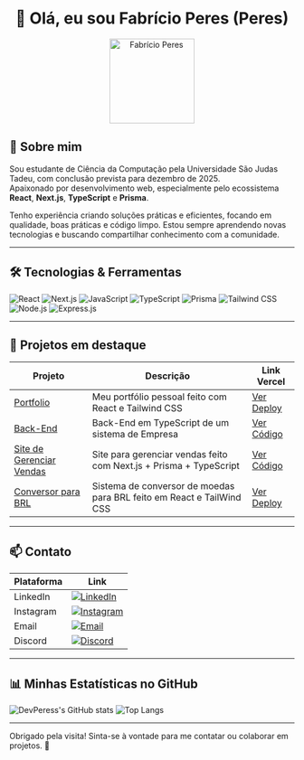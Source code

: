 <h1 align="center">👋 Olá, eu sou Fabrício Peres (Peres)</h1>

<div align="center">
  <a href="https://github.com/DevPeress">
    <img height="150" src="https://avatars.githubusercontent.com/u/128615061?v=4" alt="Fabrício Peres" />
  </a>
</div>

## 🚀 Sobre mim

Sou estudante de Ciência da Computação pela Universidade São Judas Tadeu, com conclusão prevista para dezembro de 2025.  
Apaixonado por desenvolvimento web, especialmente pelo ecossistema **React**, **Next.js**, **TypeScript** e **Prisma**.  

Tenho experiência criando soluções práticas e eficientes, focando em qualidade, boas práticas e código limpo. Estou sempre aprendendo novas tecnologias e buscando compartilhar conhecimento com a comunidade.

---

## 🛠 Tecnologias & Ferramentas

<div>
  <img alt="React" src="https://img.shields.io/badge/-React-20232A?style=for-the-badge&logo=react&logoColor=61DAFB" />
  <img alt="Next.js" src="https://img.shields.io/badge/-Next.js-000000?style=for-the-badge&logo=next.js&logoColor=white" />
  <img alt="JavaScript" src="https://img.shields.io/badge/-JavaScript-3178C6?style=for-the-badge&logo=typescript&logoColor=white" />
  <img alt="TypeScript" src="https://img.shields.io/badge/-TypeScript-3178C6?style=for-the-badge&logo=typescript&logoColor=white" />
  <img alt="Prisma" src="https://img.shields.io/badge/-Prisma-2D3748?style=for-the-badge&logo=prisma&logoColor=white" />
  <img alt="Tailwind CSS" src="https://img.shields.io/badge/-Tailwind_CSS-06B6D4?style=for-the-badge&logo=tailwind-css&logoColor=white" />
  <img alt="Node.js" src="https://img.shields.io/badge/-Node.js-339933?style=for-the-badge&logo=node.js&logoColor=white" />
  <img alt="Express.js" src="https://img.shields.io/badge/express.js-%23404d59.svg?style=for-the-badge&logo=express&logoColor=%2361DAFB" />
</div>

---

## 📂 Projetos em destaque

| Projeto                            | Descrição                                      | Link Vercel                              |
|----------------------------------|------------------------------------------------|----------------------------------------|
| [Portfolio](https://github.com/DevPeress/portfolio) | Meu portfólio pessoal feito com React e Tailwind CSS | [Ver Deploy](https://portfolio-peres-seven.vercel.app) |
| [Back-End](https://github.com/DevPeress/Empresa) | Back-End em TypeScript de um sistema de Empresa | [Ver Código](https://github.com/DevPeress/Empresa) |
| [Site de Gerenciar Vendas](https://github.com/DevPeress/Site-de-Gerenciamento-de-Vendas) | Site para gerenciar vendas feito com Next.js + Prisma + TypeScript | [Ver Código](https://github.com/DevPeress/Site-de-Gerenciamento-de-Vendas) |
| [Conversor para BRL](https://github.com/DevPeress/conversor-de-moedas) | Sistema de conversor de moedas para BRL feito em React e TailWind CSS | [Ver Deploy](https://conversor-de-moedas-indol.vercel.app) |

---

## 📫 Contato

| Plataforma          | Link                                    |
|---------------------|-----------------------------------------|
| LinkedIn            | [![LinkedIn](https://img.shields.io/badge/-LinkedIn-0A66C2?style=for-the-badge&logo=linkedin&logoColor=white)](https://www.linkedin.com/in/devperes) |
| Instagram           | [![Instagram](https://img.shields.io/badge/-Instagram-E4405F?style=for-the-badge&logo=instagram&logoColor=white)](https://www.instagram.com/fah.peres) |
| Email               | [![Email](https://img.shields.io/badge/-Email-D14836?style=for-the-badge&logo=gmail&logoColor=white)](mailto:fabricioperesdsantos@gmail.com) |
| Discord             | [![Discord](https://img.shields.io/badge/-Discord-5865F2?style=for-the-badge&logo=discord&logoColor=white)](https://discord.gg/zB82ACbx3h) |

---

## 📊 Minhas Estatísticas no GitHub

![DevPeress's GitHub stats](https://github-readme-stats.vercel.app/api?username=DevPeress&show_icons=true&theme=radical)
![Top Langs](https://github-readme-stats.vercel.app/api/top-langs/?username=DevPeress&layout=compact&theme=radical)

---

Obrigado pela visita! Sinta-se à vontade para me contatar ou colaborar em projetos. 🚀
